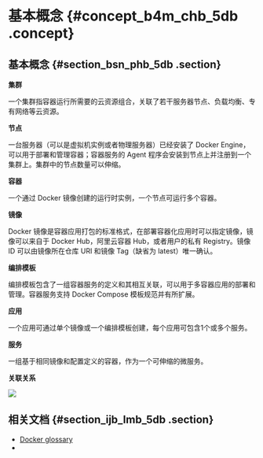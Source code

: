 # 基本概念 {#concept_b4m_chb_5db .concept}

## 基本概念 {#section_bsn_phb_5db .section}

**集群**

一个集群指容器运行所需要的云资源组合，关联了若干服务器节点、负载均衡、专有网络等云资源。

**节点**

一台服务器（可以是虚拟机实例或者物理服务器）已经安装了 Docker Engine，可以用于部署和管理容器；容器服务的 Agent 程序会安装到节点上并注册到一个集群上。集群中的节点数量可以伸缩。

**容器**

一个通过 Docker 镜像创建的运行时实例，一个节点可运行多个容器。

**镜像**

Docker 镜像是容器应用打包的标准格式，在部署容器化应用时可以指定镜像，镜像可以来自于 Docker Hub，阿里云容器 Hub，或者用户的私有 Registry。镜像 ID 可以由镜像所在仓库 URI 和镜像 Tag（缺省为 latest）唯一确认。

**编排模板**

编排模板包含了一组容器服务的定义和其相互关联，可以用于多容器应用的部署和管理。容器服务支持 Docker Compose 模板规范并有所扩展。

**应用**

一个应用可通过单个镜像或一个编排模板创建，每个应用可包含1个或多个服务。

**服务**

一组基于相同镜像和配置定义的容器，作为一个可伸缩的微服务。

**关联关系**

![](http://static-aliyun-doc.oss-cn-hangzhou.aliyuncs.com/assets/img/6859/15445132241060_zh-CN.png)

## 相关文档 {#section_ijb_lmb_5db .section}

-   [Docker glossary](https://docs.docker.com/glossary/)
-   
